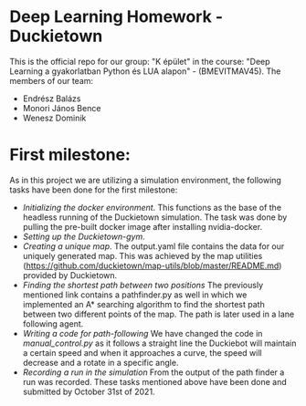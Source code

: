 # Deep Learning Homework - Duckietown
This is the official repo for our group: "K épület" in the course: "Deep Learning a gyakorlatban Python és LUA alapon" - (BMEVITMAV45). The members of our team:
- Endrész Balázs
- Monori János Bence
- Wenesz Dominik

# First milestone:
As in this project we are utilizing a simulation environment, the following tasks have been done for the first milestone:
- *Initializing the docker environment*. This functions as the base of the headless running of the Duckietown simulation. The task was done by pulling the pre-built docker image after installing nvidia-docker.
- *Setting up the Duckietown-gym*. 
- *Creating a unique map*. The output.yaml file contains the data for our uniquely generated map. This was achieved by the map utilities (https://github.com/duckietown/map-utils/blob/master/README.md) provided by Duckietown.
- *Finding the shortest path between two positions* The previously mentioned link contains a pathfinder.py as well in which we implemented an A* searching algorithm to find the shortest path between two different points of the map. The path is later used in a lane following agent.
- *Writing a code for path-following* We have changed the code in *manual_control.py* as it follows a straight line the Duckiebot will maintain a certain speed and when it approaches a curve, the speed will decrease and a rotate in a specific angle.
- *Recording a run in the simulation* From the output of the path finder a run was recorded. 
These tasks mentioned above have been done and submitted by October 31st of 2021.
